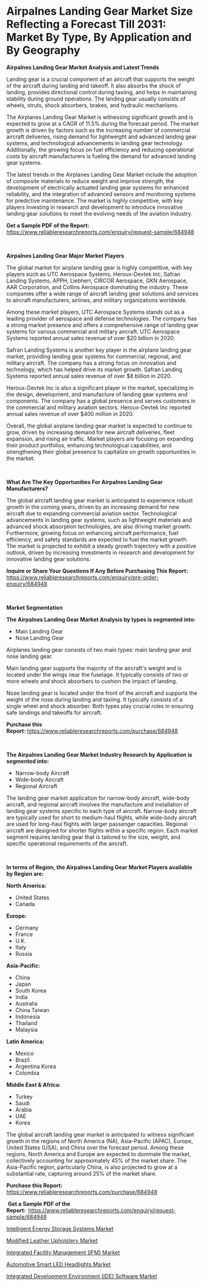 <p><h1>Airpalnes Landing Gear Market Size Reflecting a Forecast Till 2031: Market By Type, By Application and By Geography</h1></p><p><strong>Airpalnes Landing Gear Market Analysis and Latest Trends</strong></p>
<p><p>Landing gear is a crucial component of an aircraft that supports the weight of the aircraft during landing and takeoff. It also absorbs the shock of landing, provides directional control during taxiing, and helps in maintaining stability during ground operations. The landing gear usually consists of wheels, struts, shock absorbers, brakes, and hydraulic mechanisms.</p><p>The Airplanes Landing Gear Market is witnessing significant growth and is expected to grow at a CAGR of 11.5% during the forecast period. The market growth is driven by factors such as the increasing number of commercial aircraft deliveries, rising demand for lightweight and advanced landing gear systems, and technological advancements in landing gear technology. Additionally, the growing focus on fuel efficiency and reducing operational costs by aircraft manufacturers is fueling the demand for advanced landing gear systems.</p><p>The latest trends in the Airplanes Landing Gear Market include the adoption of composite materials to reduce weight and improve strength, the development of electrically actuated landing gear systems for enhanced reliability, and the integration of advanced sensors and monitoring systems for predictive maintenance. The market is highly competitive, with key players investing in research and development to introduce innovative landing gear solutions to meet the evolving needs of the aviation industry.</p></p>
<p><strong>Get a Sample PDF of the Report:&nbsp;</strong> <a href="https://www.reliableresearchreports.com/enquiry/request-sample/684948">https://www.reliableresearchreports.com/enquiry/request-sample/684948</a></p>
<p>&nbsp;</p>
<p><strong>Airpalnes Landing Gear Major Market Players</strong></p>
<p><p>The global market for airplane landing gear is highly competitive, with key players such as UTC Aerospace Systems, Heroux-Devtek Inc, Safran Landing Systems, APPH, Liebherr, CIRCOR Aerospace, GKN Aerospace, AAR Corporation, and Collins Aerospace dominating the industry. These companies offer a wide range of aircraft landing gear solutions and services to aircraft manufacturers, airlines, and military organizations worldwide.</p><p>Among these market players, UTC Aerospace Systems stands out as a leading provider of aerospace and defense technologies. The company has a strong market presence and offers a comprehensive range of landing gear systems for various commercial and military aircraft. UTC Aerospace Systems reported annual sales revenue of over $20 billion in 2020.</p><p>Safran Landing Systems is another key player in the airplane landing gear market, providing landing gear systems for commercial, regional, and military aircraft. The company has a strong focus on innovation and technology, which has helped drive its market growth. Safran Landing Systems reported annual sales revenue of over $8 billion in 2020.</p><p>Heroux-Devtek Inc is also a significant player in the market, specializing in the design, development, and manufacture of landing gear systems and components. The company has a global presence and serves customers in the commercial and military aviation sectors. Heroux-Devtek Inc reported annual sales revenue of over $400 million in 2020.</p><p>Overall, the global airplane landing gear market is expected to continue to grow, driven by increasing demand for new aircraft deliveries, fleet expansion, and rising air traffic. Market players are focusing on expanding their product portfolios, enhancing technological capabilities, and strengthening their global presence to capitalize on growth opportunities in the market.</p></p>
<p>&nbsp;</p>
<p><strong>What Are The Key Opportunities For Airpalnes Landing Gear Manufacturers?</strong></p>
<p><p>The global aircraft landing gear market is anticipated to experience robust growth in the coming years, driven by an increasing demand for new aircraft due to expanding commercial aviation sector. Technological advancements in landing gear systems, such as lightweight materials and advanced shock absorption technologies, are also driving market growth. Furthermore, growing focus on enhancing aircraft performance, fuel efficiency, and safety standards are expected to fuel the market growth. The market is projected to exhibit a steady growth trajectory with a positive outlook, driven by increasing investments in research and development for innovative landing gear solutions.</p></p>
<p><strong>Inquire or Share Your Questions If Any Before Purchasing This Report:</strong> <a href="https://www.reliableresearchreports.com/enquiry/pre-order-enquiry/684948">https://www.reliableresearchreports.com/enquiry/pre-order-enquiry/684948</a></p>
<p>&nbsp;</p>
<p><strong>Market Segmentation</strong></p>
<p><strong>The Airpalnes Landing Gear Market Analysis by types is segmented into:</strong></p>
<p><ul><li>Main Landing Gear</li><li>Nose Landing Gear</li></ul></p>
<p><p>Airplanes landing gear consists of two main types: main landing gear and nose landing gear. </p><p>Main landing gear supports the majority of the aircraft's weight and is located under the wings near the fuselage. It typically consists of two or more wheels and shock absorbers to cushion the impact of landing. </p><p>Nose landing gear is located under the front of the aircraft and supports the weight of the nose during landing and taxiing. It typically consists of a single wheel and shock absorber. Both types play crucial roles in ensuring safe landings and takeoffs for aircraft.</p></p>
<p><strong>Purchase this Report:&nbsp;</strong><a href="https://www.reliableresearchreports.com/purchase/684948">https://www.reliableresearchreports.com/purchase/684948</a></p>
<p>&nbsp;</p>
<p><strong>The Airpalnes Landing Gear Market Industry Research by Application is segmented into:</strong></p>
<p><ul><li>Narrow-body Aircraft</li><li>Wide-body Aircraft</li><li>Regional Aircraft</li></ul></p>
<p><p>The landing gear market application for narrow-body aircraft, wide-body aircraft, and regional aircraft involves the manufacture and installation of landing gear systems specific to each type of aircraft. Narrow-body aircraft are typically used for short to medium-haul flights, while wide-body aircraft are used for long-haul flights with larger passenger capacities. Regional aircraft are designed for shorter flights within a specific region. Each market segment requires landing gear that is tailored to the size, weight, and specific operational requirements of the aircraft.</p></p>
<p>&nbsp;</p>
<p><strong>In terms of Region, the Airpalnes Landing Gear Market Players available by Region are:</strong></p>
<p>
    <p> <strong> North America: </strong>
        <ul>
            <li>United States</li>
            <li>Canada</li>
        </ul>
        </p> 
    <p> <strong> Europe: </strong>
        <ul>
            <li>Germany</li>
            <li>France</li>
            <li>U.K.</li>
            <li>Italy</li>
            <li>Russia</li>
        </ul>
        </p> 
    <p> <strong> Asia-Pacific: </strong>
        <ul>
            <li>China</li>
            <li>Japan</li>
            <li>South Korea</li>
            <li>India</li>
            <li>Australia</li>
            <li>China Taiwan</li>
            <li>Indonesia</li>
            <li>Thailand</li>
            <li>Malaysia</li>
        </ul>
        </p> 
    <p> <strong> Latin America: </strong>
        <ul>
            <li>Mexico</li>
            <li>Brazil</li>
            <li>Argentina Korea</li>
            <li>Colombia</li>
        </ul>
        </p> 
    <p> <strong> Middle East & Africa: </strong>
        <ul>
            <li>Turkey</li>
            <li>Saudi</li>
            <li>Arabia</li>
            <li>UAE</li>
            <li>Korea</li>
        </ul>
    </p>
    </p>
<p><p>The global aircraft landing gear market is anticipated to witness significant growth in the regions of North America (NA), Asia-Pacific (APAC), Europe, United States (USA), and China over the forecast period. Among these regions, North America and Europe are expected to dominate the market, collectively accounting for approximately 45% of the market share. The Asia-Pacific region, particularly China, is also projected to grow at a substantial rate, capturing around 25% of the market share.</p></p>
<p><strong>Purchase this Report: </strong><a href="https://www.reliableresearchreports.com/purchase/684948">https://www.reliableresearchreports.com/purchase/684948</a></p>
<p>&nbsp;<strong>Get a Sample PDF of the Report:&nbsp;&nbsp;</strong><a href="https://www.reliableresearchreports.com/enquiry/request-sample/684948">https://www.reliableresearchreports.com/enquiry/request-sample/684948</a></p>
<p><strong></strong></p>
<p><p><a href="https://simplistic-meeting-7ee.notion.site/Global-Intelligent-Energy-Storage-Systems-Market-Size-and-Market-Trends-Insights-and-Projections-fr-776327e45def4a909469cddacb97bd5a">Intelligent Energy Storage Systems Market</a></p><p><a href="https://view.publitas.com/reportprime-1/modified-leather-upholstery-market-centers-on-aspects-such-as-market-growth-market-share-market-opportunity-and-projected-forecasts-spanning-from-2024-to-2031/">Modified Leather Upholstery Market</a></p><p><a href="https://skillful-vermicelli-b89.notion.site/Integrated-Facility-Management-IFM-Market-Size-Furnishes-Valuable-Information-Encompassing-Market--3c7067333a934d7e9453619f78c5861d">Integrated Facility Management (IFM) Market</a></p><p><a href="https://view.publitas.com/reportprime-1/automotive-smart-led-headlights-market-size-growth-outlook-from-2024-to-2031-projecting-at-markets-trends-analysis-by-application-regional-outlook-and-revenue/">Automotive Smart LED Headlights Market</a></p><p><a href="https://eight-handstand-8fb.notion.site/Integrated-Development-Environment-IDE-Software-Market-Research-Report-Forecasted-for-Period-from--86757f96fdfd4c428dfa00e27ee01916">Integrated Development Environment (IDE) Software Market</a></p></p>